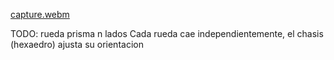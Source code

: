 
[capture.webm](https://github.com/user-attachments/assets/5b9201d3-3fb0-44ad-af97-473407223687)

TODO: rueda prisma n lados
Cada rueda cae independientemente, el chasis (hexaedro) ajusta su orientacion
